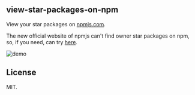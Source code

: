 ## view-star-packages-on-npm
View your star packages on [npmjs.com](https://npmjs.com).

The new official website of npmjs can't find owner star packages on npm, so, if you need, can try [here](https://dwqs.github.io/view-star-packages-on-npm/).

![demo](https://sfault-image.b0.upaiyun.com/152/383/1523833860-5ab4a8602ded1_articlex)

## License
MIT.

